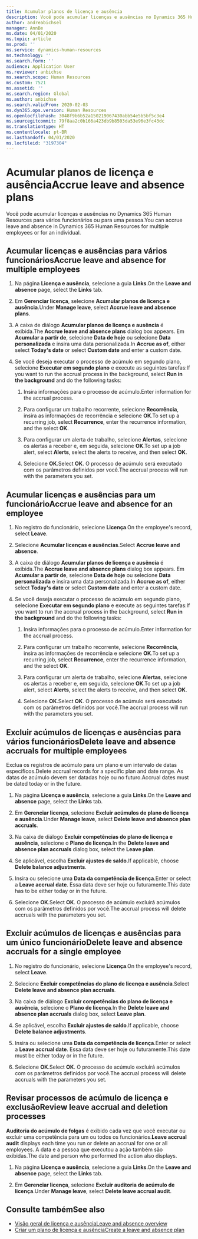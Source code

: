 ```yaml
---
title: Acumular planos de licença e ausência
description: Você pode acumular licenças e ausências no Dynamics 365 Human Resources para vários funcionários ou para uma pessoa.
author: andreabichsel
manager: AnnBe
ms.date: 04/01/2020
ms.topic: article
ms.prod: ''
ms.service: dynamics-human-resources
ms.technology: ''
ms.search.form: ''
audience: Application User
ms.reviewer: anbichse
ms.search.scope: Human Resources
ms.custom: 7521
ms.assetid: ''
ms.search.region: Global
ms.author: anbichse
ms.search.validFrom: 2020-02-03
ms.dyn365.ops.version: Human Resources
ms.openlocfilehash: 3048f9b6b52a150219067430abb54e5b5bf5c3e4
ms.sourcegitcommit: 79f8aa2c0b166a423db9b8503da53e96e3fc43dc
ms.translationtype: HT
ms.contentlocale: pt-BR
ms.lasthandoff: 04/01/2020
ms.locfileid: "3197304"
---
```

# <a name="accrue-leave-and-absence-plans"></a><span data-ttu-id="a0b77-103">Acumular planos de licença e ausência</span><span class="sxs-lookup"><span data-stu-id="a0b77-103">Accrue leave and absence plans</span></span>

<span data-ttu-id="a0b77-104">Você pode acumular licenças e ausências no Dynamics 365 Human Resources para vários funcionários ou para uma pessoa.</span><span class="sxs-lookup"><span data-stu-id="a0b77-104">You can accrue leave and absence in Dynamics 365 Human Resources for multiple employees or for an individual.</span></span>

## <a name="accrue-leave-and-absence-for-multiple-employees"></a><span data-ttu-id="a0b77-105">Acumular licenças e ausências para vários funcionários</span><span class="sxs-lookup"><span data-stu-id="a0b77-105">Accrue leave and absence for multiple employees</span></span>

1. <span data-ttu-id="a0b77-106">Na página **Licença e ausência**, selecione a guia **Links**.</span><span class="sxs-lookup"><span data-stu-id="a0b77-106">On the **Leave and absence** page, select the **Links** tab.</span></span>

2. <span data-ttu-id="a0b77-107">Em **Gerenciar licença**, selecione **Acumular planos de licença e ausência**.</span><span class="sxs-lookup"><span data-stu-id="a0b77-107">Under **Manage leave**, select **Accrue leave and absence plans**.</span></span>

3. <span data-ttu-id="a0b77-108">A caixa de diálogo **Acumular planos de licença e ausência** é exibida.</span><span class="sxs-lookup"><span data-stu-id="a0b77-108">The **Accrue leave and absence plans** dialog box appears.</span></span> <span data-ttu-id="a0b77-109">Em **Acumular a partir de**, selecione **Data de hoje** ou selecione **Data personalizada** e insira uma data personalizada.</span><span class="sxs-lookup"><span data-stu-id="a0b77-109">In **Accrue as of**, either select **Today's date** or select **Custom date** and enter a custom date.</span></span>

4. <span data-ttu-id="a0b77-110">Se você deseja executar o processo de acúmulo em segundo plano, selecione **Executar em segundo plano** e execute as seguintes tarefas:</span><span class="sxs-lookup"><span data-stu-id="a0b77-110">If you want to run the accrual process in the background, select **Run in the background** and do the following tasks:</span></span>

   1. <span data-ttu-id="a0b77-111">Insira informações para o processo de acúmulo.</span><span class="sxs-lookup"><span data-stu-id="a0b77-111">Enter information for the accrual process.</span></span>

   2. <span data-ttu-id="a0b77-112">Para configurar um trabalho recorrente, selecione **Recorrência**, insira as informações de recorrência e selecione **OK**.</span><span class="sxs-lookup"><span data-stu-id="a0b77-112">To set up a recurring job, select **Recurrence**, enter the recurrence information, and the select **OK**.</span></span>

   3. <span data-ttu-id="a0b77-113">Para configurar um alerta de trabalho, selecione **Alertas**, selecione os alertas a receber e, em seguida, selecione **OK**.</span><span class="sxs-lookup"><span data-stu-id="a0b77-113">To set up a job alert, select **Alerts**, select the alerts to receive, and then select **OK**.</span></span>

   4. <span data-ttu-id="a0b77-114">Selecione **OK**.</span><span class="sxs-lookup"><span data-stu-id="a0b77-114">Select **OK**.</span></span> <span data-ttu-id="a0b77-115">O processo de acúmulo será executado com os parâmetros definidos por você.</span><span class="sxs-lookup"><span data-stu-id="a0b77-115">The accrual process will run with the parameters you set.</span></span>

## <a name="accrue-leave-and-absence-for-an-employee"></a><span data-ttu-id="a0b77-116">Acumular licenças e ausências para um funcionário</span><span class="sxs-lookup"><span data-stu-id="a0b77-116">Accrue leave and absence for an employee</span></span>

1. <span data-ttu-id="a0b77-117">No registro do funcionário, selecione **Licença**.</span><span class="sxs-lookup"><span data-stu-id="a0b77-117">On the employee's record, select **Leave**.</span></span>

2. <span data-ttu-id="a0b77-118">Selecione **Acumular licenças e ausências**.</span><span class="sxs-lookup"><span data-stu-id="a0b77-118">Select **Accrue leave and absence**.</span></span>

3. <span data-ttu-id="a0b77-119">A caixa de diálogo **Acumular planos de licença e ausência** é exibida.</span><span class="sxs-lookup"><span data-stu-id="a0b77-119">The **Accrue leave and absence plans** dialog box appears.</span></span> <span data-ttu-id="a0b77-120">Em **Acumular a partir de**, selecione **Data de hoje** ou selecione **Data personalizada** e insira uma data personalizada.</span><span class="sxs-lookup"><span data-stu-id="a0b77-120">In **Accrue as of**, either select **Today's date** or select **Custom date** and enter a custom date.</span></span>

4. <span data-ttu-id="a0b77-121">Se você deseja executar o processo de acúmulo em segundo plano, selecione **Executar em segundo plano** e execute as seguintes tarefas:</span><span class="sxs-lookup"><span data-stu-id="a0b77-121">If you want to run the accrual process in the background, select **Run in the background** and do the following tasks:</span></span>

   1. <span data-ttu-id="a0b77-122">Insira informações para o processo de acúmulo.</span><span class="sxs-lookup"><span data-stu-id="a0b77-122">Enter information for the accrual process.</span></span>

   2. <span data-ttu-id="a0b77-123">Para configurar um trabalho recorrente, selecione **Recorrência**, insira as informações de recorrência e selecione **OK**.</span><span class="sxs-lookup"><span data-stu-id="a0b77-123">To set up a recurring job, select **Recurrence**, enter the recurrence information, and the select **OK**.</span></span>

   3. <span data-ttu-id="a0b77-124">Para configurar um alerta de trabalho, selecione **Alertas**, selecione os alertas a receber e, em seguida, selecione **OK**.</span><span class="sxs-lookup"><span data-stu-id="a0b77-124">To set up a job alert, select **Alerts**, select the alerts to receive, and then select **OK**.</span></span>

   4. <span data-ttu-id="a0b77-125">Selecione **OK**.</span><span class="sxs-lookup"><span data-stu-id="a0b77-125">Select **OK**.</span></span> <span data-ttu-id="a0b77-126">O processo de acúmulo será executado com os parâmetros definidos por você.</span><span class="sxs-lookup"><span data-stu-id="a0b77-126">The accrual process will run with the parameters you set.</span></span>

## <a name="delete-leave-and-absence-accruals-for-multiple-employees"></a><span data-ttu-id="a0b77-127">Excluir acúmulos de licenças e ausências para vários funcionários</span><span class="sxs-lookup"><span data-stu-id="a0b77-127">Delete leave and absence accruals for multiple employees</span></span>

<span data-ttu-id="a0b77-128">Exclua os registros de acúmulo para um plano e um intervalo de datas específicos.</span><span class="sxs-lookup"><span data-stu-id="a0b77-128">Delete accrual records for a specific plan and date range.</span></span> <span data-ttu-id="a0b77-129">As datas de acúmulo devem ser datadas hoje ou no futuro.</span><span class="sxs-lookup"><span data-stu-id="a0b77-129">Accrual dates must be dated today or in the future.</span></span>

1. <span data-ttu-id="a0b77-130">Na página **Licença e ausência**, selecione a guia **Links**.</span><span class="sxs-lookup"><span data-stu-id="a0b77-130">On the **Leave and absence** page, select the **Links** tab.</span></span>

2. <span data-ttu-id="a0b77-131">Em **Gerenciar licença**, selecione **Excluir acúmulos de plano de licença e ausência**.</span><span class="sxs-lookup"><span data-stu-id="a0b77-131">Under **Manage leave**, select **Delete leave and absence plan accruals**.</span></span>

3. <span data-ttu-id="a0b77-132">Na caixa de diálogo **Excluir competências do plano de licença e ausência**, selecione o **Plano de licença**.</span><span class="sxs-lookup"><span data-stu-id="a0b77-132">In the **Delete leave and absence plan accruals** dialog box, select the **Leave plan**.</span></span> 

4. <span data-ttu-id="a0b77-133">Se aplicável, escolha **Excluir ajustes de saldo**.</span><span class="sxs-lookup"><span data-stu-id="a0b77-133">If applicable, choose **Delete balance adjustments**.</span></span>

5. <span data-ttu-id="a0b77-134">Insira ou selecione uma **Data da competência de licença**.</span><span class="sxs-lookup"><span data-stu-id="a0b77-134">Enter or select a **Leave accrual date**.</span></span> <span data-ttu-id="a0b77-135">Essa data deve ser hoje ou futuramente.</span><span class="sxs-lookup"><span data-stu-id="a0b77-135">This date has to be either today or in the future.</span></span> 

6. <span data-ttu-id="a0b77-136">Selecione **OK**.</span><span class="sxs-lookup"><span data-stu-id="a0b77-136">Select **OK**.</span></span> <span data-ttu-id="a0b77-137">O processo de acúmulo excluirá acúmulos com os parâmetros definidos por você.</span><span class="sxs-lookup"><span data-stu-id="a0b77-137">The accrual process will delete accruals with the parameters you set.</span></span> 

## <a name="delete-leave-and-absence-accruals-for-a-single-employee"></a><span data-ttu-id="a0b77-138">Excluir acúmulos de licenças e ausências para um único funcionário</span><span class="sxs-lookup"><span data-stu-id="a0b77-138">Delete leave and absence accruals for a single employee</span></span>

1. <span data-ttu-id="a0b77-139">No registro do funcionário, selecione **Licença**.</span><span class="sxs-lookup"><span data-stu-id="a0b77-139">On the employee's record, select **Leave**.</span></span>

2. <span data-ttu-id="a0b77-140">Selecione **Excluir competências do plano de licença e ausência**.</span><span class="sxs-lookup"><span data-stu-id="a0b77-140">Select **Delete leave and absence plan accruals**.</span></span>

3. <span data-ttu-id="a0b77-141">Na caixa de diálogo **Excluir competências do plano de licença e ausência**, selecione o **Plano de licença**.</span><span class="sxs-lookup"><span data-stu-id="a0b77-141">In the **Delete leave and absence plan accruals** dialog box, select **Leave plan**.</span></span> 

4. <span data-ttu-id="a0b77-142">Se aplicável, escolha **Excluir ajustes de saldo**.</span><span class="sxs-lookup"><span data-stu-id="a0b77-142">If applicable, choose **Delete balance adjustments**.</span></span>

5. <span data-ttu-id="a0b77-143">Insira ou selecione uma **Data da competência de licença**.</span><span class="sxs-lookup"><span data-stu-id="a0b77-143">Enter or select a **Leave accrual date**.</span></span> <span data-ttu-id="a0b77-144">Essa data deve ser hoje ou futuramente.</span><span class="sxs-lookup"><span data-stu-id="a0b77-144">This date must be either today or in the future.</span></span> 

6. <span data-ttu-id="a0b77-145">Selecione **OK**.</span><span class="sxs-lookup"><span data-stu-id="a0b77-145">Select **OK**.</span></span> <span data-ttu-id="a0b77-146">O processo de acúmulo excluirá acúmulos com os parâmetros definidos por você.</span><span class="sxs-lookup"><span data-stu-id="a0b77-146">The accrual process will delete accruals with the parameters you set.</span></span> 

## <a name="review-leave-accrual-and-deletion-processes"></a><span data-ttu-id="a0b77-147">Revisar processos de acúmulo de licença e exclusão</span><span class="sxs-lookup"><span data-stu-id="a0b77-147">Review leave accrual and deletion processes</span></span>

<span data-ttu-id="a0b77-148">**Auditoria do acúmulo de folgas** é exibido cada vez que você executar ou excluir uma competência para um ou todos os funcionários.</span><span class="sxs-lookup"><span data-stu-id="a0b77-148">**Leave accrual audit** displays each time you run or delete an accrual for one or all employees.</span></span> <span data-ttu-id="a0b77-149">A data e a pessoa que executou a ação também são exibidas.</span><span class="sxs-lookup"><span data-stu-id="a0b77-149">The date and person who performed the action also displays.</span></span>

1. <span data-ttu-id="a0b77-150">Na página **Licença e ausência**, selecione a guia **Links**.</span><span class="sxs-lookup"><span data-stu-id="a0b77-150">On the **Leave and absence** page, select the **Links** tab.</span></span>

2. <span data-ttu-id="a0b77-151">Em **Gerenciar licença**, selecione **Excluir auditoria de acúmulo de licença**.</span><span class="sxs-lookup"><span data-stu-id="a0b77-151">Under **Manage leave**, select **Delete leave accrual audit**.</span></span>

## <a name="see-also"></a><span data-ttu-id="a0b77-152">Consulte também</span><span class="sxs-lookup"><span data-stu-id="a0b77-152">See also</span></span>

- [<span data-ttu-id="a0b77-153">Visão geral de licença e ausência</span><span class="sxs-lookup"><span data-stu-id="a0b77-153">Leave and absence overview</span></span>](hr-leave-and-absence-overview.md)
- [<span data-ttu-id="a0b77-154">Criar um plano de licença e ausência</span><span class="sxs-lookup"><span data-stu-id="a0b77-154">Create a leave and absence plan</span></span>](hr-leave-and-absence-plans.md)

